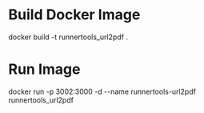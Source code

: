 # Build Docker Image
docker build -t runnertools_url2pdf .

# Run Image
docker run -p 3002:3000 -d --name runnertools-url2pdf runnertools_url2pdf
